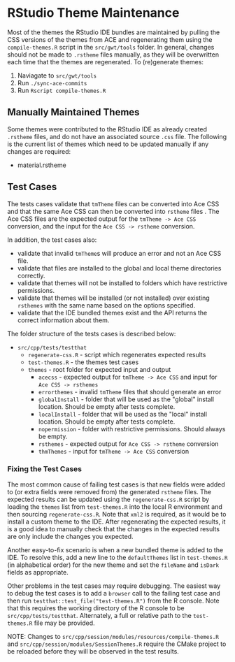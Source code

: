 # RStudio Theme Maintenance

Most of the themes the RStudio IDE bundles are maintained by pulling the CSS versions of the themes from ACE and regenerating them using the `compile-themes.R` script in the `src/gwt/tools` folder. In general, changes should not be made to `.rstheme` files manually, as they will be overwritten each time that the themes are regenerated. To (re)generate themes:

1. Naviagate to `src/gwt/tools`
2. Run `./sync-ace-commits`
3. Run `Rscript compile-themes.R`

## Manually Maintained Themes

Some themes were contributed to the RStudio IDE as already created `.rstheme` files, and do not have an associated source `.css` file. The following is the current list of themes which need to be updated manually if any changes are required:

* material.rstheme

## Test Cases

The tests cases validate that `tmTheme` files can be converted into Ace CSS  and that the same Ace CSS can then be converted into `rstheme` files . The Ace CSS files are the expected output for the `tmTheme -> Ace CSS` conversion, and the input for the `Ace CSS -> rstheme` conversion.

In addition, the test cases also:
  * validate that invalid `tmTheme`s will produce an error and not an Ace CSS file.
  * validate that files are installed to the global and local theme directories correctly.
  * validate that themes will not be installed to folders which have restrictive permissions.
  * validate that themes will be installed (or not installed) over existing `rsthemes` with the same name based on the options specified.
  * validate that the IDE bundled themes exist and the API returns the correct information about them.

The folder structure of the tests cases is described below:
 * `src/cpp/tests/testthat`
    * `regenerate-css.R` - script which regenerates expected results
    * `test-themes.R` - the themes test cases
    * `themes` - root folder for expected input and output
        * `acecss` - expected output for `tmTheme -> Ace CSS` and input for `Ace CSS -> rsthemes`
        * `errorthemes` - invalid `tmTheme` files that should generate an error
        * `globalInstall` - folder that will be used as the "global" install location. Should be empty after tests complete.
        * `localInstall` - folder that will be used as the "local" install location. Should be empty after tests complete.
        * `nopermission` - folder with restrictive permissions. Should always be empty.
        * `rsthemes` - expected output for `Ace CSS -> rstheme` conversion
        * `thmThemes` - input for `tmTheme -> Ace CSS` conversion

### Fixing the Test Cases

The most common cause of failing test cases is that new fields were added to (or extra fields were removed from) the generated `rstheme` files. The expected results can be updated using the `regenerate-css.R` script by loading the `themes` list from `test-themes.R` into the local R environment and then sourcing `regenerate-css.R`. Note that `xml2` is required, as it would be to install a custom theme to the IDE. After regenerating the expected results, it is a good idea to manually check that the changes in the expected results are only include the changes you expected.

Another easy-to-fix scenario is when a new bundled theme is added to the IDE. To resolve this, add a new line to the `defaultThemes` list in `test-themes.R` (in alphabetical order) for the new theme and set the `fileName` and `isDark` fields as appropriate.

Other problems in the test cases may require debugging. The easiest way to debug the test cases is to add a `browser` call to the failing test case  and then run `testthat::test_file("test-themes.R")` from the R console. Note that this requires the working directory of the R console to be `src/cpp/tests/testthat`. Alternately, a full or relative path to the `test-themes.R` file may be provided.

NOTE: Changes to `src/cpp/session/modules/resources/compile-themes.R` and `src/cpp/session/modules/SessionThemes.R` require the CMake project to be reloaded before they will be observed in the test results.
